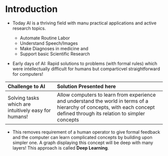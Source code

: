 # Introduction
* Today AI is a thriving field with manu practical applications and active research topics.
  - Automate Routine Labor
  - Understand Speech/Images
  - Make Diagnoses in medicine and
  - Support basic Scientific Research


* Early days of AI: Rapid solutions to problems (with formal rules) which were intellectually difficult for humans but comparticvel straightforward for computers!

|Challenge to AI| Solution Presented here|
|:---|:---|
|Solving tasks which are intuitively easy for humans!| Allow computers to learn from experience and understand the world in terms of a hierarchy of concepts, with each concept defined through its relation to simpler concepts|

* This removes requirement of a human operator to give formal feedback and the computer can learn complicated concepts by building upon simpler one. A graph displaying this concept will be deep with many layers! This approach is called **Deep Learning**.

